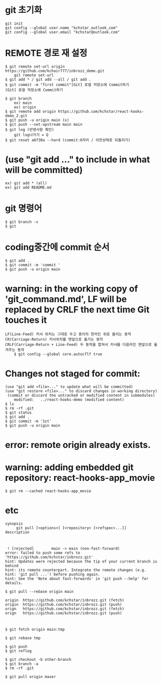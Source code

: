 #  git 초기화 
    git init
    git config --global user.name "kchstar_outlook_com"
    git config --global user.email "kchstar@outlook.com"
# REMOTE 경로 재 설정
    $ git remote set-url origin https://github.com/kchair777/inbrozz_demo.git
        git remote set-url 
    $ git add * / git add --all / git add . 
    $ git commit -m "first commit"[Git] 로컬 저장소에 Commit하기
    [Git] 로컬 저장소에 Commit하기

    $ git branch 
        ex) main
        ex) origin 
    $ git remote add origin https://github.com/kchstar/react-hooks-demo_2.git
    $ git push -u origin main (x)
    $ git push --set-upstream main main
    $ git log (반영사항 확인)
        git log나가기 = Q
    $ git reset a6f30a --hard (commit:6자리 / 이전상태로 되돌리기)

# (use "git add <file>..." to include in what will be committed)
    ex) git add * (all)
    ex) git add README.md

# git 명령어 
    $ git branch -v
    $ git 
# coding중간에 commit 순서
    $ git add .
    $ git commit -m 'commit '
    $ git push -u origin main    

# warning: in the working copy of 'git_command.md', LF will be replaced by CRLF the next time Git touches it
    LF(Line-Feed) 커서 위치는 그대로 두고 종이의 한라인 위로 올리는 동작 
    CR(Carriage-Return) 커서위치를 맨앞으로 옮기는 동작
    CRLF(Carriage-Return + Line-Feed) 두 동작을 합쳐서 커서를 다음라인 맨앞으로 옮겨주는 동작
        $ git config --global core.autocflf true

# Changes not staged for commit:
    (use "git add <file>..." to update what will be committed)
    (use "git restore <file>..." to discard changes in working directory)
     (commit or discard the untracked or modified content in submodules)
        modified:   ../react-hooks-demo (modified content)
    $ ls
    $ rm -rf .git 
    $ git status
    $ git add .
    $ git commit -m '1st'
    $ git push -u origin main

# error: remote origin already exists.

# warning: adding embedded git repository: react-hooks-app_movie
    $ git rm --cached react-hooks-app_movie

# etc 
    synopsis
         git pull [<options>] [<repository> [<refspec>...]]
    description
# 
    

     ! [rejected]        main -> main (non-fast-forward)
    error: failed to push some refs to 'https://github.com/kchstar/inbrozz.git'
    hint: Updates were rejected because the tip of your current branch is behind
    hint: its remote counterpart. Integrate the remote changes (e.g.
    hint: 'git pull ...') before pushing again.
    hint: See the 'Note about fast-forwards' in 'git push --help' for details.
    
    $ git pull --rebase origin main

    origin  https://github.com/kchstar/inbrozz.git (fetch)
    origin  https://github.com/kchstar/inbrozz.git (push)
    orign   https://github.com/kchstar/inbrozz.git (fetch)
    orign   https://github.com/kchstar/inbrozz.git (push)
# 
    $ git fetch origin main:tmp

    $ git rebase tmp

    $ git push 
    $ git reflog

    $ git checkout -b other-branch 
    $ git branch -a
    $ rm -rf .git

    $ git pull origin maser 